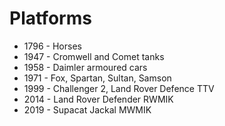 # Platforms

* 1796 - Horses
* 1947 - Cromwell and Comet tanks
* 1958 - Daimler armoured cars
* 1971 - Fox, Spartan, Sultan, Samson
* 1999 - Challenger 2, Land Rover Defence TTV
* 2014 - Land Rover Defender RWMIK
* 2019 - Supacat Jackal MWMIK
